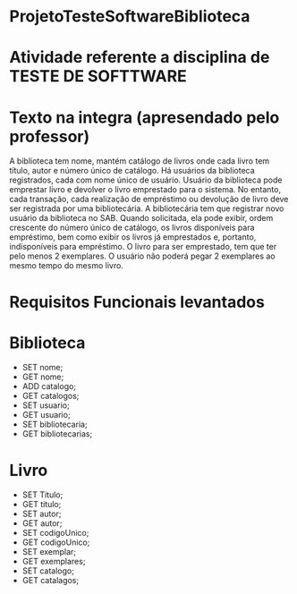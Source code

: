 # ProjetoTesteSoftwareBiblioteca

# Atividade referente a disciplina de TESTE DE SOFTTWARE

# Texto na integra (apresendado pelo professor)
A biblioteca tem nome, mantém catálogo de livros onde cada livro tem título, autor e número único de catálogo. Há usuários da biblioteca registrados, cada com nome único de usuário. Usuário da biblioteca pode emprestar livro e devolver o livro emprestado para o sistema. No entanto, cada transação, cada realização de empréstimo ou devolução de livro deve ser registrada por uma bibliotecária. A bibliotecária tem que registrar novo usuário da biblioteca no SAB.
Quando solicitada, ela pode exibir, ordem crescente do número único de catálogo, os livros disponíveis para empréstimo, bem como exibir os livros já emprestados e, portanto, indisponíveis para empréstimo. 
O livro para ser emprestado, tem que ter pelo menos 2 exemplares. O usuário não poderá pegar 2 exemplares ao mesmo tempo do mesmo livro.

# Requisitos Funcionais levantados
# Biblioteca
- SET nome;
- GET nome;
- ADD catalogo;
- GET catalogos;
- SET usuario;
- GET usuario;
- SET bibliotecaria;
- GET bibliotecarias;

# Livro
- SET Titulo;
- GET titulo;
- SET autor;
- GET autor;
- SET codigoUnico;
- GET codigoUnico;
- SET exemplar;
- GET exemplares;
- SET catalogo;
- GET catalagos;
